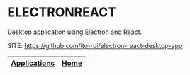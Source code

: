 # ELECTRONREACT

 Desktop application using Electron and React.

 SITE: https://github.com/ito-rui/electron-react-desktop-app

 | [Applications](https://portable-linux-apps.github.io/apps.html) | [Home](https://portable-linux-apps.github.io)
 | --- | --- |
